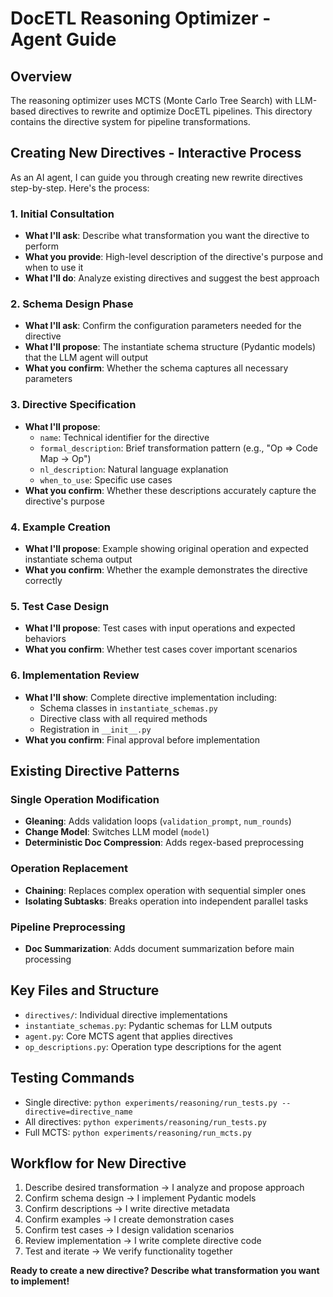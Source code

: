 # DocETL Reasoning Optimizer - Agent Guide

## Overview
The reasoning optimizer uses MCTS (Monte Carlo Tree Search) with LLM-based directives to rewrite and optimize DocETL pipelines. This directory contains the directive system for pipeline transformations.

## Creating New Directives - Interactive Process

As an AI agent, I can guide you through creating new rewrite directives step-by-step. Here's the process:

### 1. Initial Consultation
- **What I'll ask**: Describe what transformation you want the directive to perform
- **What you provide**: High-level description of the directive's purpose and when to use it
- **What I'll do**: Analyze existing directives and suggest the best approach

### 2. Schema Design Phase
- **What I'll ask**: Confirm the configuration parameters needed for the directive
- **What I'll propose**: The instantiate schema structure (Pydantic models) that the LLM agent will output
- **What you confirm**: Whether the schema captures all necessary parameters

### 3. Directive Specification
- **What I'll propose**:
  - `name`: Technical identifier for the directive
  - `formal_description`: Brief transformation pattern (e.g., "Op => Code Map -> Op")
  - `nl_description`: Natural language explanation
  - `when_to_use`: Specific use cases
- **What you confirm**: Whether these descriptions accurately capture the directive's purpose

### 4. Example Creation
- **What I'll propose**: Example showing original operation and expected instantiate schema output
- **What you confirm**: Whether the example demonstrates the directive correctly

### 5. Test Case Design
- **What I'll propose**: Test cases with input operations and expected behaviors
- **What you confirm**: Whether test cases cover important scenarios

### 6. Implementation Review
- **What I'll show**: Complete directive implementation including:
  - Schema classes in `instantiate_schemas.py`
  - Directive class with all required methods
  - Registration in `__init__.py`
- **What you confirm**: Final approval before implementation

## Existing Directive Patterns

### Single Operation Modification
- **Gleaning**: Adds validation loops (`validation_prompt`, `num_rounds`)
- **Change Model**: Switches LLM model (`model`)
- **Deterministic Doc Compression**: Adds regex-based preprocessing

### Operation Replacement
- **Chaining**: Replaces complex operation with sequential simpler ones
- **Isolating Subtasks**: Breaks operation into independent parallel tasks

### Pipeline Preprocessing
- **Doc Summarization**: Adds document summarization before main processing

## Key Files and Structure
- `directives/`: Individual directive implementations
- `instantiate_schemas.py`: Pydantic schemas for LLM outputs
- `agent.py`: Core MCTS agent that applies directives
- `op_descriptions.py`: Operation type descriptions for the agent

## Testing Commands
- Single directive: `python experiments/reasoning/run_tests.py --directive=directive_name`
- All directives: `python experiments/reasoning/run_tests.py`
- Full MCTS: `python experiments/reasoning/run_mcts.py`

## Workflow for New Directive
1. Describe desired transformation → I analyze and propose approach
2. Confirm schema design → I implement Pydantic models
3. Confirm descriptions → I write directive metadata
4. Confirm examples → I create demonstration cases
5. Confirm test cases → I design validation scenarios
6. Review implementation → I write complete directive code
7. Test and iterate → We verify functionality together

**Ready to create a new directive? Describe what transformation you want to implement!**
